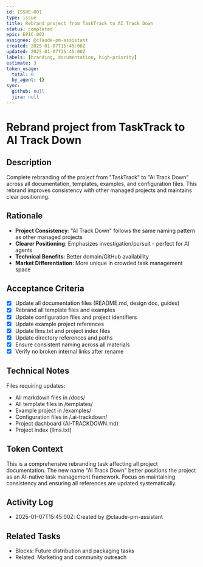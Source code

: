 ```yaml
---
id: ISSUE-001
type: issue
title: Rebrand project from TaskTrack to AI Track Down
status: completed
epic: EPIC-002
assignee: @claude-pm-assistant
created: 2025-01-07T15:45:00Z
updated: 2025-01-07T15:45:00Z
labels: [branding, documentation, high-priority]
estimate: 3
token_usage:
  total: 0
  by_agent: {}
sync:
  github: null
  jira: null
---
```


# Rebrand project from TaskTrack to AI Track Down

## Description
Complete rebranding of the project from "TaskTrack" to "AI Track Down" across all documentation, templates, examples, and configuration files. This rebrand improves consistency with other managed projects and maintains clear positioning.

## Rationale
- **Project Consistency**: "AI Track Down" follows the same naming pattern as other managed projects
- **Clearer Positioning**: Emphasizes investigation/pursuit - perfect for AI agents
- **Technical Benefits**: Better domain/GitHub availability
- **Market Differentiation**: More unique in crowded task management space

## Acceptance Criteria
- [x] Update all documentation files (README.md, design doc, guides)
- [x] Rebrand all template files and examples
- [x] Update configuration files and project identifiers
- [x] Update example project references
- [x] Update llms.txt and project index files
- [x] Update directory references and paths
- [x] Ensure consistent naming across all materials
- [x] Verify no broken internal links after rename

## Technical Notes
Files requiring updates:
- All markdown files in /docs/
- All template files in /templates/
- Example project in /examples/
- Configuration files in /.ai-trackdown/
- Project dashboard (AI-TRACKDOWN.md)
- Project index (llms.txt)

## Token Context
<!-- AI_CONTEXT_START -->
This is a comprehensive rebranding task affecting all project documentation.
The new name "AI Track Down" better positions the project as an AI-native task management framework.
Focus on maintaining consistency and ensuring all references are updated systematically.
<!-- AI_CONTEXT_END -->

## Activity Log
- 2025-01-07T15:45:00Z: Created by @claude-pm-assistant

## Related Tasks
- Blocks: Future distribution and packaging tasks
- Related: Marketing and community outreach
